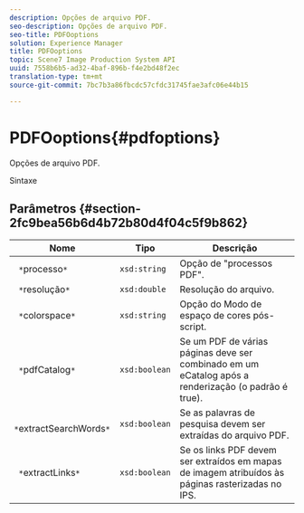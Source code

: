 ```yaml
---
description: Opções de arquivo PDF.
seo-description: Opções de arquivo PDF.
seo-title: PDFOoptions
solution: Experience Manager
title: PDFOoptions
topic: Scene7 Image Production System API
uuid: 7558b6b5-ad32-4baf-896b-f4e2bd48f2ec
translation-type: tm+mt
source-git-commit: 7bc7b3a86fbcdc57cfdc31745fae3afc06e44b15

---
```



# PDFOoptions{#pdfoptions}

Opções de arquivo PDF.

Sintaxe

## Parâmetros {#section-2fc9bea56b6d4b72b80d4f04c5f9b862}

| Nome | Tipo | Descrição |
|---|---|---|
| ` *`processo`*` | `xsd:string` | Opção de &quot;processos PDF&quot;. |
| ` *`resolução`*` | `xsd:double` | Resolução do arquivo. |
| ` *`colorspace`*` | `xsd:string` | Opção do Modo de espaço de cores pós-script. |
| ` *`pdfCatalog`*` | `xsd:boolean` | Se um PDF de várias páginas deve ser combinado em um eCatalog após a renderização (o padrão é true). |
| ` *`extractSearchWords`*` | `xsd:boolean` | Se as palavras de pesquisa devem ser extraídas do arquivo PDF. |
| ` *`extractLinks`*` | `xsd:boolean` | Se os links PDF devem ser extraídos em mapas de imagem atribuídos às páginas rasterizadas no IPS. |


